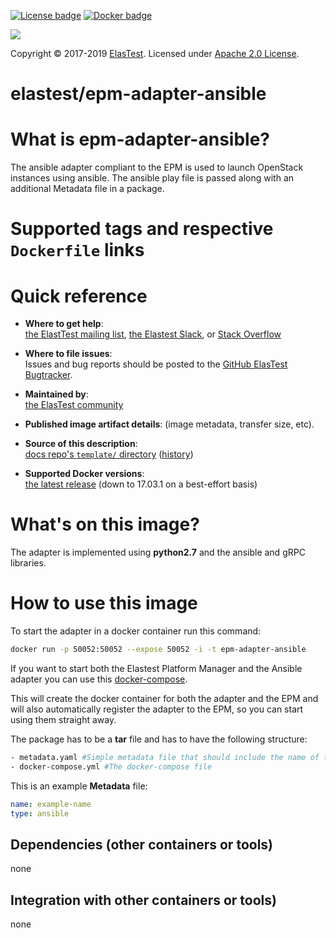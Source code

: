 [![License badge](https://img.shields.io/badge/license-Apache2-orange.svg)](http://www.apache.org/licenses/LICENSE-2.0)
[![Docker badge](https://img.shields.io/docker/pulls/elastest/epm-adapter-anislbe.svg)](https://hub.docker.com/r/elastest/epm-adapter-ansible/)

<!-- Elastest logo -->
[![][ElasTest Logo]][ElasTest]

Copyright © 2017-2019 [ElasTest]. Licensed under [Apache 2.0 License].

elastest/epm-adapter-ansible
==============================

What is epm-adapter-ansible?
==============================

The ansible adapter compliant to the EPM is used to launch OpenStack instances using ansible. The ansible play file is passed along with an additional Metadata file in a package. 

# Supported tags and respective `Dockerfile` links

# Quick reference

-	**Where to get help**:  
	[the ElastTest mailing list][ElasTest Public Mailing List], [the Elastest Slack][ElasTest Slack], or [Stack Overflow][StackOverflow]

-	**Where to file issues**:  
	Issues and bug reports should be posted to the [GitHub ElasTest Bugtracker].

-	**Maintained by**:  
	[the ElasTest community](https://github.com/elastest)

-	**Published image artifact details**:
	(image metadata, transfer size, etc).

-	**Source of this description**:  
	[docs repo's `template/` directory](https://github.com/tub-elastest/epm-adapter-ansible/blob/master/docs/Docker-epm-adapter-ansible.md) ([history](https://github.com/tub-elastest/epm-adapter-ansible/commits/master/docs/Docker-epm-adapter-ansible.md))

-	**Supported Docker versions**:  
	[the latest release](https://github.com/docker/docker/releases/latest) (down to 17.03.1 on a best-effort basis)

# What's on this image?


The adapter is implemented using **python2.7** and the ansible and gRPC libraries.


# How to use this image


To start the adapter in a docker container run this command:
```bash
docker run -p 50052:50052 --expose 50052 -i -t epm-adapter-ansible
```

If you want to start both the Elastest Platform Manager and the Ansible adapter you can use this [docker-compose](https://github.com/elastest/elastest-platform-manager/blob/master/docker-compose-epm.yml).



This will create the docker container for both the adapter and the EPM and will also automatically register the adapter to the EPM, so you can start using them straight away.


The package has to be a **tar** file and has to have the following structure:

```bash
- metadata.yaml #Simple metadata file that should include the name of the package
- docker-compose.yml #The docker-compose file
```

This is an example **Metadata** file:
```yaml
name: example-name
type: ansible
```

## Dependencies (other containers or tools)


none


## Integration with other containers or tools)


none

[Apache 2.0 License]: http://www.apache.org/licenses/LICENSE-2.0
[ElasTest]: http://elastest.io/
[ElasTest Logo]: http://elastest.io/images/logos_elastest/elastest-logo-gray-small.png
[ElasTest Twitter]: https://twitter.com/elastestio
[GitHub ElasTest Group]: https://github.com/elastest
[GitHub ElasTest Bugtracker]: https://github.com/elastest/bugtracker
[ElasTest Public Mailing List]: https://groups.google.com/forum/#!forum/elastest-users
[StackOverflow]: http://stackoverflow.com/questions/tagged/elastest
[ElasTest Slack]: elastest.slack.com
